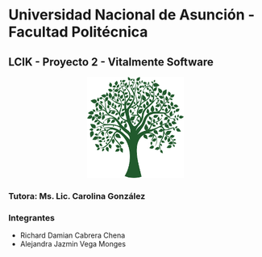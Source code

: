 # Universidad Nacional de Asunción - Facultad Politécnica

## LCIK - Proyecto 2 - Vitalmente Software

<p align="center">
  <a href="https://clinicavitalmente.com">
    <img 
         src="frontend/src/assets/logos/logo1.png" 
         alt="Vitalmente Logo"
         height="200"
    >
  </a>
</p>

### **Tutora**: Ms. Lic. Carolina González

### **Integrantes**

* Richard Damian Cabrera Chena
* Alejandra Jazmin Vega Monges



